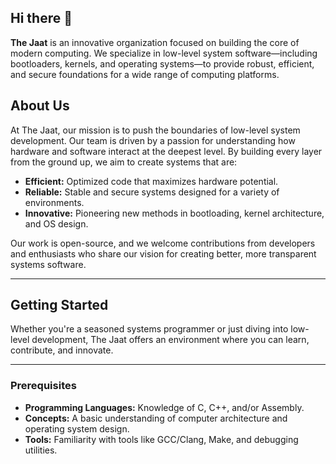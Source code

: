 ## Hi there 👋

<!--

**Here are some ideas to get you started:**

🙋‍♀️ A short introduction - what is your organization all about?
🌈 Contribution guidelines - how can the community get involved?
👩‍💻 Useful resources - where can the community find your docs? Is there anything else the community should know?
🍿 Fun facts - what does your team eat for breakfast?
🧙 Remember, you can do mighty things with the power of [Markdown](https://docs.github.com/github/writing-on-github/getting-started-with-writing-and-formatting-on-github/basic-writing-and-formatting-syntax)
-->

**The Jaat** is an innovative organization focused on building the core of modern computing. We specialize in low-level system software—including bootloaders, kernels, and operating systems—to provide robust, efficient, and secure foundations for a wide range of computing platforms.

## About Us

At The Jaat, our mission is to push the boundaries of low-level system development. Our team is driven by a passion for understanding how hardware and software interact at the deepest level. By building every layer from the ground up, we aim to create systems that are:

- **Efficient:** Optimized code that maximizes hardware potential.
- **Reliable:** Stable and secure systems designed for a variety of environments.
- **Innovative:** Pioneering new methods in bootloading, kernel architecture, and OS design.

Our work is open-source, and we welcome contributions from developers and enthusiasts who share our vision for creating better, more transparent systems software.

---

## Getting Started

Whether you're a seasoned systems programmer or just diving into low-level development, The Jaat offers an environment where you can learn, contribute, and innovate.

---

### Prerequisites

- **Programming Languages:** Knowledge of C, C++, and/or Assembly.
- **Concepts:** A basic understanding of computer architecture and operating system design.
- **Tools:** Familiarity with tools like GCC/Clang, Make, and debugging utilities.
